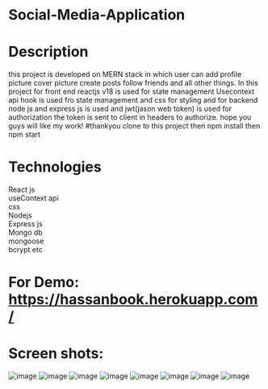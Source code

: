# Social-Media-Application
# Description
this project is developed on MERN stack in which user can add profile picture cover picture create posts follow friends and all other things.
In this project for front end reactjs v18 is used for state management Usecontext api hook is used fro state management and css for styling and for backend node js and express js is used and jwt(jason web token) is used for authorization the token is sent to client in headers to authorize. hope you guys will like my work! #thankyou
clone to this project then npm install
then npm start
# Technologies
React js <br> useContext api <br> css <br> Nodejs <br> Express js <br> Mongo db <br> mongoose <br> 
bcrypt etc <br>
# For Demo: https://hassanbook.herokuapp.com/
# Screen shots:
![image](https://user-images.githubusercontent.com/75125744/165128592-bd8b656d-6acb-4839-a13a-973456e6cbc8.png)
![image](https://user-images.githubusercontent.com/75125744/165128782-085be11a-7ee1-40bc-82fe-003ccf05a800.png)
![image](https://user-images.githubusercontent.com/75125744/165128870-e4e7b35f-649d-46ed-a9bc-a6e85387de05.png)
![image](https://user-images.githubusercontent.com/75125744/165128964-13725ca7-d5fd-49d5-97b2-e2a50f36a2b0.png)
![image](https://user-images.githubusercontent.com/75125744/165129065-e2871d14-8cd4-4565-ace2-59ba1e6c5b6e.png)
![image](https://user-images.githubusercontent.com/75125744/165129380-87e27e34-5f7c-4fc5-a22f-2b28b3f03ee7.png)
![image](https://user-images.githubusercontent.com/75125744/165129449-e7f10464-a7ab-4633-b229-e7f6b8daaf3a.png)
![image](https://user-images.githubusercontent.com/75125744/165129574-462a2cbb-0e40-43cd-9ab1-bf1690dd4b46.png)
